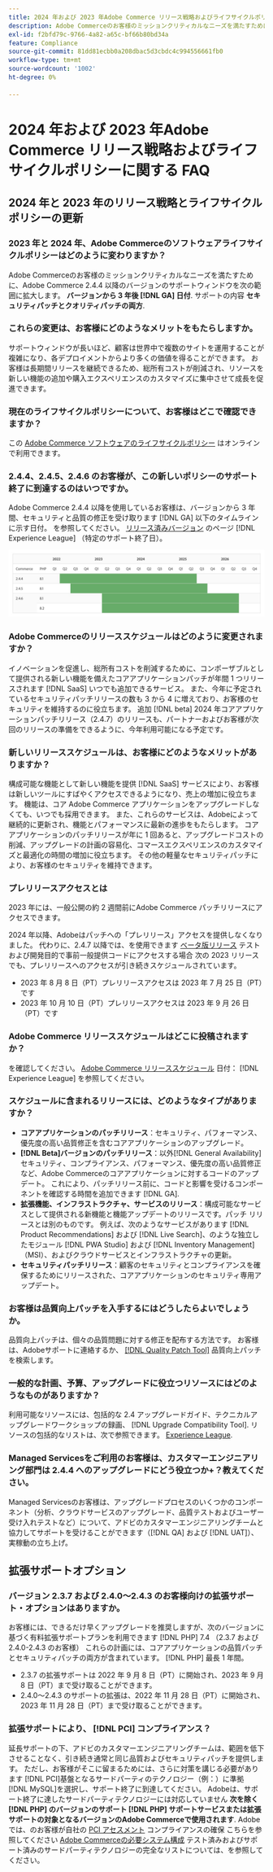 ```yaml
---
title: 2024 年および 2023 年Adobe Commerce リリース戦略およびライフサイクルポリシーに関する FAQ
description: Adobe Commerceのお客様のミッションクリティカルなニーズを満たすために、Adobe Commerce 2.4.4 以降のバージョンのサポートウィンドウをバージョンから**3 年に拡大しています [!DNL GA] 日付**. サポートには、**セキュリティパッチとクオリティパッチの両方**が含まれます。 タイミングの詳細については、新しい [ リリースカレンダー ] （https://experienceleague.adobe.com/docs/commerce-operations/release/planning/schedule.html）をご覧ください。
exl-id: f2bfd79c-9766-4a82-a65c-bf66b80bd34a
feature: Compliance
source-git-commit: 81dd81ecbb0a208dbac5d3cbdc4c994556661fb0
workflow-type: tm+mt
source-wordcount: '1002'
ht-degree: 0%

---
```


# 2024 年および 2023 年Adobe Commerce リリース戦略およびライフサイクルポリシーに関する FAQ

## 2024 年と 2023 年のリリース戦略とライフサイクルポリシーの更新

### 2023 年と 2024 年、Adobe Commerceのソフトウェアライフサイクルポリシーはどのように変わりますか？

Adobe Commerceのお客様のミッションクリティカルなニーズを満たすために、Adobe Commerce 2.4.4 以降のバージョンのサポートウィンドウを次の範囲に拡大します。 **バージョンから 3 年後 [!DNL GA] 日付**. サポートの内容 **セキュリティパッチとクオリティパッチの両方**.

### これらの変更は、お客様にどのようなメリットをもたらしますか。

サポートウィンドウが長いほど、顧客は世界中で複数のサイトを運用することが複雑になり、各デプロイメントからより多くの価値を得ることができます。 お客様は長期間リリースを継続できるため、総所有コストが削減され、リソースを新しい機能の追加や購入エクスペリエンスのカスタマイズに集中させて成長を促進できます。

### 現在のライフサイクルポリシーについて、お客様はどこで確認できますか？

この [Adobe Commerce ソフトウェアのライフサイクルポリシー](https://www.adobe.com/content/dam/cc/en/legal/terms/enterprise/pdfs/Adobe-Commerce-Software-Lifecycle-Policy.pdf) はオンラインで利用できます。

### 2.4.4、2.4.5、2.4.6 のお客様が、この新しいポリシーのサポート終了に到達するのはいつですか。

Adobe Commerce 2.4.4 以降を使用しているお客様は、バージョンから 3 年間、セキュリティと品質の修正を受け取ります [!DNL GA] 以下のタイムラインに示す日付。 を参照してください。 [リリース済みバージョン](https://experienceleague.adobe.com/docs/commerce-operations/release/versions.html) のページ [!DNL Experience League] （特定のサポート終了日）。

![グラフ 1](assets/MSKB-1978-1.jpg)

### Adobe Commerceのリリーススケジュールはどのように変更されますか？

イノベーションを促進し、総所有コストを削減するために、コンポーザブルとして提供される新しい機能を備えたコアアプリケーションパッチが年間 1 つリリースされます [!DNL SaaS] いつでも追加できるサービス。 また、今年に予定されているセキュリティパッチリリースの数も 3 から 4 に増えており、お客様のセキュリティを維持するのに役立ちます。 追加 [!DNL beta] 2024 年コアアプリケーションパッチリリース（2.4.7）のリリースも、パートナーおよびお客様が次回のリリースの準備をできるように、今年利用可能になる予定です。

### 新しいリリーススケジュールは、お客様にどのようなメリットがありますか？

構成可能な機能として新しい機能を提供 [!DNL SaaS] サービスにより、お客様は新しいツールにすばやくアクセスできるようになり、売上の増加に役立ちます。 機能は、コア Adobe Commerce アプリケーションをアップグレードしなくても、いつでも採用できます。 また、これらのサービスは、Adobeによって継続的に更新され、機能とパフォーマンスに最新の進歩をもたらします。 コアアプリケーションのパッチリリースが年に 1 回あると、アップグレードコストの削減、アップグレードの計画の容易化、コマースエクスペリエンスのカスタマイズと最適化の時間の増加に役立ちます。 その他の軽量なセキュリティパッチにより、お客様のセキュリティを維持できます。

### プレリリースアクセスとは

2023 年には、一般公開の約 2 週間前にAdobe Commerce パッチリリースにアクセスできます。

2024 年以降、Adobeはパッチへの「プレリリース」アクセスを提供しなくなりました。 代わりに、2.4.7 以降では、を使用できます [ベータ版リリース](https://experienceleague.adobe.com/docs/commerce-operations/release/beta.html) テストおよび開発目的で事前一般提供コードにアクセスする場合 次の 2023 リリースでも、プレリリースへのアクセスが引き続きスケジュールされています。

* 2023 年 8 月 8 日（PT）プレリリースアクセスは 2023 年 7 月 25 日（PT）です
* 2023 年 10 月 10 日（PT）プレリリースアクセスは 2023 年 9 月 26 日（PT）です

### Adobe Commerce リリーススケジュールはどこに投稿されますか？

を確認してください。 [Adobe Commerce リリーススケジュール](https://experienceleague.adobe.com/docs/commerce-operations/release/planning/schedule.html) 日付： [!DNL Experience League] を参照してください。

### スケジュールに含まれるリリースには、どのようなタイプがありますか？

* **コアアプリケーションのパッチリリース**：セキュリティ、パフォーマンス、優先度の高い品質修正を含むコアアプリケーションのアップグレード。
* **[!DNL Beta]バージョンのパッチリリース**：以外[!DNL General Availability] セキュリティ、コンプライアンス、パフォーマンス、優先度の高い品質修正など、Adobe Commerceのコアアプリケーションに対するコードのアップデート。 これにより、パッチリリース前に、コードと影響を受けるコンポーネントを確認する時間を追加できます [!DNL GA].
* **拡張機能、インフラストラクチャ、サービスのリリース**：構成可能なサービスとして提供される新機能と機能アップデートのリリースです。パッチ リリースとは別のものです。 例えば、次のようなサービスがあります [!DNL Product Recommendations] および [!DNL Live Search]、のような独立したモジュール [!DNL PWA Studio] および [!DNL Inventory Management] （MSI）、およびクラウドサービスとインフラストラクチャの更新。
* **セキュリティパッチリリース**：顧客のセキュリティとコンプライアンスを確保するためにリリースされた、コアアプリケーションのセキュリティ専用アップデート。

### お客様は品質向上パッチを入手するにはどうしたらよいでしょうか。

品質向上パッチは、個々の品質問題に対する修正を配布する方法です。 お客様は、Adobeサポートに連絡するか、 [[!DNL Quality Patch Tool]](https://experienceleague.adobe.com/docs/commerce-knowledge-base/kb/announcements/commerce-announcements/magento-quality-patches-released-new-tool-to-self-serve-quality-patches.html) 品質向上パッチを検索します。

### 一般的な計画、予算、アップグレードに役立つリソースにはどのようなものがありますか？

利用可能なリソースには、包括的な 2.4 アップグレードガイド、テクニカルアップグレードワークショップの録画、 [!DNL Upgrade Compatibility Tool]. リソースの包括的なリストは、次で参照できます。 [Experience League](https://experienceleague.adobe.com/docs/commerce-operations/upgrade-guide/resources/recommended-reading.html).

### Managed Servicesをご利用のお客様は、カスタマーエンジニアリング部門は 2.4.4 へのアップグレードにどう役立つか+？教えてください。

Managed Servicesのお客様は、アップグレードプロセスのいくつかのコンポーネント（分析、クラウドサービスのアップグレード、品質テストおよびユーザー受け入れテストなど）について、アドビのカスタマーエンジニアリングチームと協力してサポートを受けることができます（[!DNL QA] および [!DNL UAT]）、実稼動の立ち上げ。

## 拡張サポートオプション

### バージョン 2.3.7 および 2.4.0～2.4.3 のお客様向けの拡張サポート・オプションはありますか。

お客様には、できるだけ早くアップグレードを推奨しますが、次のバージョンに基づく有料拡張サポートプランを利用できます [!DNL PHP] 7.4 （2.3.7 および 2.4.0-2.4.3 のお客様） これらの計画には、コアアプリケーションの品質パッチとセキュリティパッチの両方が含まれています。 [!DNL PHP] 最長 1 年間。

* 2.3.7 の拡張サポートは 2022 年 9 月 8 日（PT）に開始され、2023 年 9 月 8 日（PT）まで受け取ることができます。
* 2.4.0～2.4.3 のサポートの拡張は、2022 年 11 月 28 日（PT）に開始され、2023 年 11 月 28 日（PT）まで受け取ることができます。

### 拡張サポートにより、 [!DNL PCI] コンプライアンス？

延長サポートの下、アドビのカスタマーエンジニアリングチームは、範囲を低下させることなく、引き続き通常と同じ品質およびセキュリティパッチを提供します。 ただし、お客様がそこに留まるためには、さらに対策を講じる必要があります [!DNL PCI]基盤となるサードパーティのテクノロジー（例：）に準拠 [!DNL MySQL]を選択し、サポート終了に到達してください。 Adobeは、サポート終了に達したサードパーティテクノロジーには対応していません **次を除く [!DNL PHP] のバージョンのサポート [!DNL PHP] サポートサービスまたは拡張サポートの対象となるバージョンのAdobe Commerceで使用されます**. Adobeでは、のお客様が自社の [PCI アセスメント](https://www.pcisecuritystandards.org/assessors_and_solutions/qualified_security_assessors) コンプライアンスの確保 こちらを参照してください [Adobe Commerceの必要システム構成](https://experienceleague.adobe.com/docs/commerce-operations/installation-guide/system-requirements.html) テスト済みおよびサポート済みのサードパーティテクノロジーの完全なリストについては、を参照してください。

